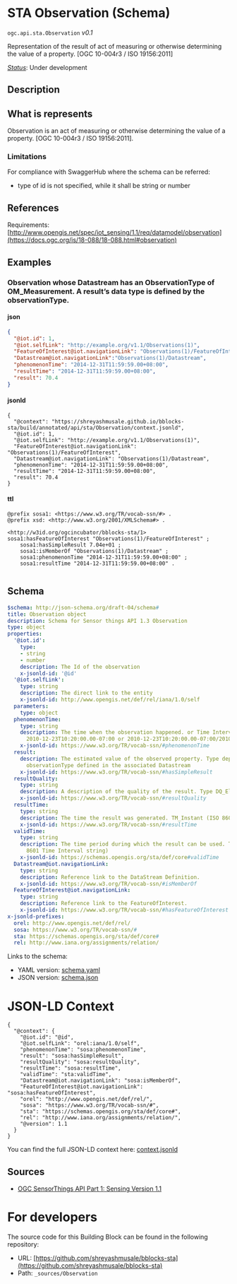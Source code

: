 
# STA Observation (Schema)

`ogc.api.sta.Observation` *v0.1*

Representation of the result of act of measuring or otherwise determining the value of a property. [OGC 10-004r3 / ISO 19156:2011]

[*Status*](http://www.opengis.net/def/status): Under development

## Description

## What is represents

Observation is an act of measuring or otherwise determining the value of a property. [OGC 10-004r3 / ISO 19156:2011].

### Limitations
For compliance with SwaggerHub where the schema can be referred:
- type of id is not specified, while it shall be string or number


## References

Requirements: [http://www.opengis.net/spec/iot_sensing/1.1/req/datamodel/observation](https://docs.ogc.org/is/18-088/18-088.html#observation)

## Examples

### Observation whose Datastream has an ObservationType of OM_Measurement. A result’s data type is defined by the observationType.
#### json
```json
{
  "@iot.id": 1,
  "@iot.selfLink": "http://example.org/v1.1/Observations(1)",
  "FeatureOfInterest@iot.navigationLink": "Observations(1)/FeatureOfInterest",
  "Datastream@iot.navigationLink":"Observations(1)/Datastream",
  "phenomenonTime": "2014-12-31T11:59:59.00+08:00",
  "resultTime": "2014-12-31T11:59:59.00+08:00",
  "result": 70.4
}

```

#### jsonld
```jsonld
{
  "@context": "https://shreyashmusale.github.io/bblocks-sta/build/annotated/api/sta/Observation/context.jsonld",
  "@iot.id": 1,
  "@iot.selfLink": "http://example.org/v1.1/Observations(1)",
  "FeatureOfInterest@iot.navigationLink": "Observations(1)/FeatureOfInterest",
  "Datastream@iot.navigationLink": "Observations(1)/Datastream",
  "phenomenonTime": "2014-12-31T11:59:59.00+08:00",
  "resultTime": "2014-12-31T11:59:59.00+08:00",
  "result": 70.4
}
```

#### ttl
```ttl
@prefix sosa1: <https://www.w3.org/TR/vocab-ssn/#> .
@prefix xsd: <http://www.w3.org/2001/XMLSchema#> .

<http://w3id.org/ogcincubator/bblocks-sta/1> sosa1:hasFeatureOfInterest "Observations(1)/FeatureOfInterest" ;
    sosa1:hasSimpleResult 7.04e+01 ;
    sosa1:isMemberOf "Observations(1)/Datastream" ;
    sosa1:phenomenonTime "2014-12-31T11:59:59.00+08:00" ;
    sosa1:resultTime "2014-12-31T11:59:59.00+08:00" .


```

## Schema

```yaml
$schema: http://json-schema.org/draft-04/schema#
title: Observation object
description: Schema for Sensor things API 1.3 Observation
type: object
properties:
  '@iot.id':
    type:
    - string
    - number
    description: The Id of the observation
    x-jsonld-id: '@id'
  '@iot.selfLink':
    type: string
    description: The direct link to the entity
    x-jsonld-id: http://www.opengis.net/def/rel/iana/1.0/self
  parameters:
    type: object
  phenomenonTime:
    type: string
    description: The time when the observation happened. or Time Interval string (e.g.,
      2010-12-23T10:20:00.00-07:00 or 2010-12-23T10:20:00.00-07:00/2010-12-23T12:20:00.00-07:00)
    x-jsonld-id: https://www.w3.org/TR/vocab-ssn/#phenomenonTime
  result:
    description: The estimated value of the observed property. Type depends on the
      observationType defined in the associated Datastream
    x-jsonld-id: https://www.w3.org/TR/vocab-ssn/#hasSimpleResult
  resultQuality:
    type: string
    description: A description of the quality of the result. Type DQ_Element.
    x-jsonld-id: https://www.w3.org/TR/vocab-ssn/#resultQuality
  resultTime:
    type: string
    description: The time the result was generated. TM_Instant (ISO 8601 Time string)
    x-jsonld-id: https://www.w3.org/TR/vocab-ssn/#resultTime
  validTime:
    type: string
    description: The time period during which the result can be used. TM_Period (ISO
      8601 Time Interval string)
    x-jsonld-id: https://schemas.opengis.org/sta/def/core#validTime
  Datastream@iot.navigationLink:
    type: string
    description: Reference link to the DataStream Definition.
    x-jsonld-id: https://www.w3.org/TR/vocab-ssn/#isMemberOf
  FeatureOfInterest@iot.navigationLink:
    type: string
    description: Reference link to the FeatureOfInterest.
    x-jsonld-id: https://www.w3.org/TR/vocab-ssn/#hasFeatureOfInterest
x-jsonld-prefixes:
  orel: http://www.opengis.net/def/rel/
  sosa: https://www.w3.org/TR/vocab-ssn/#
  sta: https://schemas.opengis.org/sta/def/core#
  rel: http://www.iana.org/assignments/relation/

```

Links to the schema:

* YAML version: [schema.yaml](https://shreyashmusale.github.io/bblocks-sta/build/annotated/api/sta/Observation/schema.json)
* JSON version: [schema.json](https://shreyashmusale.github.io/bblocks-sta/build/annotated/api/sta/Observation/schema.yaml)


# JSON-LD Context

```jsonld
{
  "@context": {
    "@iot.id": "@id",
    "@iot.selfLink": "orel:iana/1.0/self",
    "phenomenonTime": "sosa:phenomenonTime",
    "result": "sosa:hasSimpleResult",
    "resultQuality": "sosa:resultQuality",
    "resultTime": "sosa:resultTime",
    "validTime": "sta:validTime",
    "Datastream@iot.navigationLink": "sosa:isMemberOf",
    "FeatureOfInterest@iot.navigationLink": "sosa:hasFeatureOfInterest",
    "orel": "http://www.opengis.net/def/rel/",
    "sosa": "https://www.w3.org/TR/vocab-ssn/#",
    "sta": "https://schemas.opengis.org/sta/def/core#",
    "rel": "http://www.iana.org/assignments/relation/",
    "@version": 1.1
  }
}
```

You can find the full JSON-LD context here:
[context.jsonld](https://shreyashmusale.github.io/bblocks-sta/build/annotated/api/sta/Observation/context.jsonld)

## Sources

* [OGC SensorThings API Part 1: Sensing Version 1.1](https://docs.ogc.org/is/18-088/18-088.html#observation)

# For developers

The source code for this Building Block can be found in the following repository:

* URL: [https://github.com/shreyashmusale/bblocks-sta](https://github.com/shreyashmusale/bblocks-sta)
* Path: `_sources/Observation`

